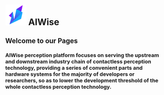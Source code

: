 #  <img src="../img/AIWISE.png" width="66" height="66"/>  AIWise


## Welcome to our Pages  
 
### AIWise perception platform focuses on serving the upstream and downstream industry chain of contactless perception technology, providing a series of convenient parts and hardware systems for the majority of developers or researchers, so as to lower the development threshold of the whole contactless perception technology.  
